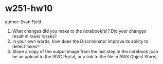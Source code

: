 # w251-hw10
author: Evan Fjeld

1. What changes did you make to the notebook[s]? Did your changes result in lower losses?
2. In your own words, how does the Discriminator improve its ability to detect fakes?
3. Share a copy of the output image from the last step in the notebook (can be an upload to the ISVC Portal, or a link to the file in AWS Object Store).

